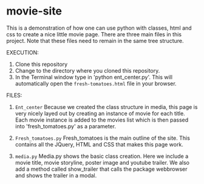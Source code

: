 # movie-site
This is a demonstration of how one can use python with classes, html and css to create a nice little movie page.
There are three main files in this project.  Note that these files need to remain in the same tree structure. 

EXECUTION:

1. Clone this repository
2. Change to the directory where you cloned this repository.
3. In the Terminal window type in 'python ent_center.py'. This will automatically open the `fresh-tomatoes.html` file in your browser.

FILES:

1. `Ent_center`
Because we created the class structure in media, this page is very nicely layed out by creating an instance of movie for each title. Each movie instance is added to the movies list which is then passed into 'fresh_tomatoes.py' as a parameter. 

2. `Fresh_tomatoes.py`
Fresh_tomatoes is the main outline of the site. 
This contains all the JQuery, HTML and CSS that makes this page work.

3. `media.py`
Media.py shows the basic class creation. Here we include a movie title, movie storyline, poster image and youtube trailer.
 We also add a method called show_trailer that calls the package webbrowser and shows the trailer in a modal.

